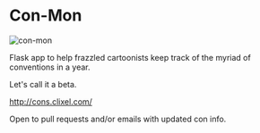 Con-Mon
=======

![con-mon](static/image/con-mon.png?raw=true)

Flask app to help frazzled cartoonists keep track of the myriad of conventions in a year.

Let's call it a beta.

<http://cons.clixel.com/>

Open to pull requests and/or emails with updated con info.